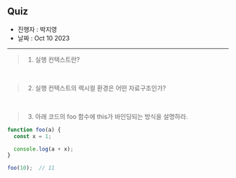 ## Quiz

- 진행자 : 박지영
- 날짜 : Oct 10 2023 <!-- e.g. Aug 4 2023 -->

---

<!--
1. 질문은 이해하기 쉽고 명확하게 적는다.
2. 문제는 아래의 예시를 참고해 작성한다.
3. 문제의 정답은 주석으로 표기한다.
-->

> 1. 실행 컨텍스트란?

<!--
실행 컨텍스트는 소스코드를 실행하는 데 필요한 환경을 제공하고 코드의 실행 결과를 실제로 관리하는 영역이다.
실행 컨텍스트의 렉시컬 환경으로 식별자와 스코프를 관리하고 실행 컨텍스트 스택으로 코드 실행 순서를 관리한다.
-->

</br>

> 2. 실행 컨텍스트의 렉시컬 환경은 어떤 자료구조인가?

<!--
식별자와 식별자에 바인딩된 값, 그리고 상위 스코프에 대한 참조를 기록하는 자료구조이다.
렉시컬 환경은 스코프와 식별자를 관리한다.
-->

</br>

> 3. 아래 코드의 foo 함수에 this가 바인딩되는 방식을 설명하라.

```javascript
function foo(a) {
  const x = 1;

  console.log(a + x);
}

foo(10);  // 11
```

<!--
foo 함수는 일반 함수로 호출되었으므로 this는 전역 객체를 가리킨다. 따라서 함수 환경 레코드의 [[ThisValue]] 내부 슬롯에 전역 객체가 바인딩된다.
-->

